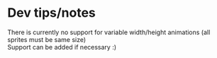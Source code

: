 # Dev tips/notes

There is currently no support for variable width/height animations (all sprites must be same size)<br>
Support can be added if necessary :)
